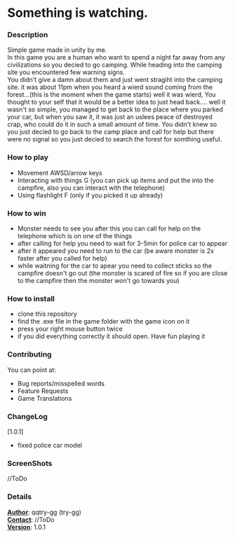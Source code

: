 # Something is watching.

### Description
Simple game made in unity by me.<br>
In this game you are a human who want to spend a night far away from any civilizations so you decied to go camping. While heading into the camping site you encountered few warning signs.<br>
You didn't give a damn about them and just went stragiht into the camping site. it was about 11pm when you heard a wierd sound coming from the forest...(this is the moment when the game starts) well it was wierd, You thought to your self that it would be a better idea to just head back.... well it wasn't so simple, you managed to get back to the place where you parked your car, but when you saw it, it was just an uslees peace of destroyed crap, who could do it in such a small amount of time. You didn't knew so you just decied to go back to the camp place and call for help but there were no signal so you just decied to search the forest for somthing useful.
### How to play
- Movement AWSD/arrow keys
- Interacting with things G (you can pick up items and put the into the campfire, also you can interact with the telephone)
- Using flashlight F (only if you picked it up already)
### How to win
- Monster needs to see you after this you can call for help on the telephone which is on one of the things
- after calling for help you need to wait for 3-5min for police car to appear
- after it appeared you need to run to the car (be aware monster is 2x faster after you called for help)
- while waitning for the car to apear you need to collect sticks so the campfire doesn't go out (the monster is scared of fire so if you are close to the campfire then the monster won't go towards you)
### How to install
- clone this repository
- find the .exe file in the game folder with the game icon on it
- press your right mouse button twice
- if you did everything correctly it should open. Have fun playing it
### Contributing
You can point at:
- Bug reports/misspelled words
- Feature Requests
- Game Translations
### ChangeLog
[1.0.1]
- fixed police car model
### ScreenShots
//ToDo
### Details
<ins>**Author**</ins>: qqtry-gg (try-gg)<br>
<ins>**Contact**</ins>: //ToDo<br>
<ins>**Version**</ins>: 1.0.1
